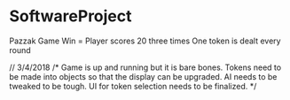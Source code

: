 # SoftwareProject
Pazzak Game
Win = Player scores 20 three times
One token is dealt every round

// 3/4/2018
/*
Game is up and running but it is bare bones.
Tokens need to be made into objects so that the display can be upgraded.
AI needs to be tweaked to be tough.
UI for token selection needs to be finalized.
*/

